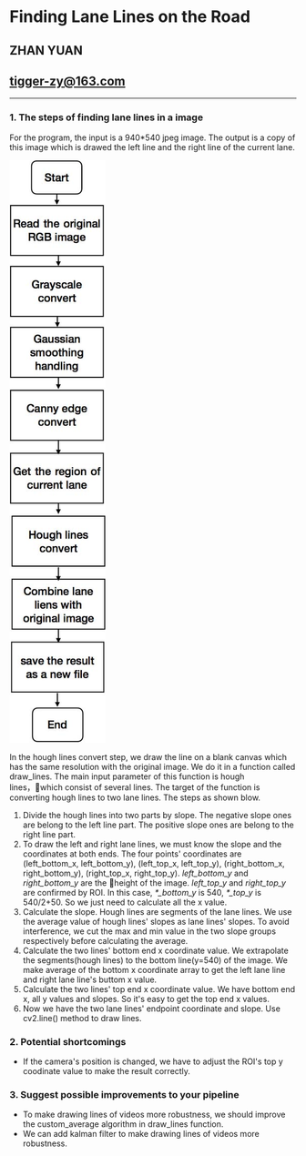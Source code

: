 # **Finding Lane Lines on the Road** 
## ZHAN YUAN
## tigger-zy@163.com
---
### 1. The steps of finding lane lines in a image

For  the program, the input is a 940*540 jpeg image. The output is a copy of this image which is drawed the left line and the right line of the current lane. 

![](https://github.com/flyingcow8/CarND-LaneLines-P1/blob/master/flow.jpg)

In the hough lines convert step, we draw the line on a blank canvas which has the same resolution with the original image. We do it in a function called draw_lines. The main input parameter of this function is hough lines，which consist of several lines. The target of the function is converting hough lines to two lane lines. The steps as shown blow.
1. Divide the hough lines into two parts by slope. The negative slope ones are belong to the left line part. The positive slope ones are belong to the right line part.
2. To draw the left and right lane lines, we must know the slope and the coordinates at both ends. The four points' coordinates are (left_bottom_x, left_bottom_y), (left_top_x, left_top_y), (right_bottom_x, right_bottom_y), (right_top_x, right_top_y). *left_bottom_y* and *right_bottom_y* are the height of the image. *left_top_y* and *right_top_y* are confirmed by ROI. In this case, *\*_bottom_y* is 540, *\*_top_y* is 540/2+50. So we just need to calculate all the x value.
3. Calculate the slope. Hough lines are segments of the lane lines. We use the average value of hough lines' slopes as lane lines' slopes. To avoid interference, we cut the max and min value in the two slope groups respectively before calculating the average. 
4. Calculate the two lines' bottom end x coordinate value. We extrapolate the segments(hough lines) to the bottom line(y=540) of the image. We make average of the bottom x coordinate array to get the left lane line and right lane line's buttom x value.
5. Calculate the two lines' top end x coordinate value. We have bottom end x, all y values and slopes. So it's easy to get the top end x values.
6. Now we have the two lane lines' endpoint coordinate and slope. Use cv2.line() method to draw lines. 


### 2. Potential shortcomings

- If the camera's position is changed, we have to adjust the ROI's top y coodinate value to make the result correctly.


### 3. Suggest possible improvements to your pipeline

- To make drawing lines of videos more robustness, we should improve the custom_average algorithm in draw_lines function.
- We can add kalman filter to make drawing lines of videos more robustness.
